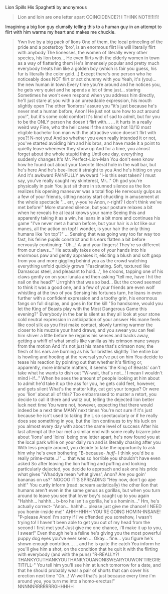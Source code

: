 Lion Spills His Spaghetti by anonymous

>Lion and loin are one letter apart
COINCIDENCE?! I THINK NOT!!!1!!1!

Imagining a big lion guy clumsily telling this to a human guy in an attempt to flirt with him warms my heart and makes me chuckle.

>Ywn live by a big pack of lions
>One of them, the local princeling of the pride and a posterboy 'bro', is an enormous flirt
>He will literally flirt with anybody
>The lionesses, the women of literally every other species, his lion bros...
>He even flirts with the elderly women in town as a way of flattering them
>He's immensely popular and pretty much everybody treats him like a golden boy (which is fair you guess, his fur is literally the color gold...)
>Except there's one person who he noticeably does NOT flirt or act chummy with you
>Yeah, it's (you)... the new human in town
>Every time you're around and he notices you, he gets very quiet and he spends a lot of time just... staring
>Sometimes he won't even respond when you address him directly, he'll just stare at you with a an unreadable expression, his mouth slightly open
>The other 'lionbros' assure you "it's just because he's never met a human before, Anon! He just not sure how to act around you!", but it's some cold comfort
>It's kind of sad to admit, but for you to be the ONLY person he doesn't flirt with...
>... it hurts in a really weird way
>Fine, who the hell cares if the smoking hot 10/10 most eligible bachelor lion man with the attractive voice doesn't flirt with you?! N-not you!
>And so whether you even really intended it or not, you've started avoiding him and his bros, and have made it a point to quietly leave whenever they show up
>And for a time, you almost forget about the whole stupid thing
>Until one day, everything suddenly changes
>It's Mr. Perfect-Lion-Man
>You don't even know how he found out about your favorite literal hole in the wall bar, but he's here
>And he's bee-lined it straight to you
>And he's hitting on you
>And it's awkward
>PAINFULLY awkward
>"I-is this seat taken? I must say, you've really caught my skinterest, Mr..."
>Oh god you're physically in pain
>You just sit there in stunned silence as the lion realizes his opening maneuver was a total flop
>He nervously gulps as a few of your friends, sitting nearby start chuckling in amusement at the whole spectacle
>"... err, y-you're Anon, r-right? I don't think we've met before!"
>More stunned silence, but your posture relaxes a bit when he reveals he at least knows your name
>Seeing this and apparently taking it as a win, he leans in a bit more and continues his game
>"I've never met a human before, but your hair is a lot like our manes, all the action on top! I wonder, is your hair the only thing humans like 'on top'?"
>...
>Sensing that was going way too far way too fast, his feline pupils constrict and his ears flatten a bit before nervously continuing:
>"Uh...! A-and your fingers! They're so different from our claws..."
>He actually takes one of your hands into his enormous paw and gently appraises it, eliciting a blush and soft gasp from you and more giggling behind you as the crowd watching everything unfold quickly grows
>"Fascinating. Soft, textured like Damascus steel, and pleasant to hold...", he croons, tapping one of his claws gently on on your lunula and then asking "tell me, have I hit the nail on the head?"
>Urrrghhh that was so bad...
>But the crowd seemed to think it was a good one, and a few of your friends are even wolf whistling at the two of you
>Sensing his fortunes turn, he leans in even further with a confident expression and a toothy grin, his enormous fangs on full display, and goes in for the kill
>"So handsome, would you let the King of Beasts play with the Most Dangerous Game this evening?"
>Everybody in the bar is silent as they all look at your stone cold neutral expression in anticipation of your answer
>His mane feels like cool silk as you first make contact, slowly turning warmer the closer to his muzzle your hand draws, and you swear you can feel him shiver a little before he regains his senses and backs away, getting a whiff of what smells like vanilla as his crimson mane sways from the motion
>And it's not just his mane that's crimson now, the flesh of his ears are burning as his fur bristles slightly
>The entire bar is howling and hooting at the reversal you've put on him
>You decide to tease his reaction by pointing out that whether it's flirting or, apparently, more intimate matters, it seems 'the King of Beasts' can't take what he wants to dish out
>"W-wait, that's not...! I mean I wouldn't mind i-if..."
>When he sees the amount of people looking at him about to admit he'd take it up the ass for you, he gets cold feet, however, and gets silent
>What's the matter kitty, cat got your tongue? Or were you 'lion' about all of this?
>Too embarrassed to muster a retort, you decide to call it there and waltz out, telling the dejected lion better luck next time
>You were not, however, expecting that there would indeed be a next time
>MANY next times
>You're not sure if it's just because he isn't used to taking the L so spectacularly or if he really does see something in you, but the lion continues to try his luck on you almost every day with about the same level of success
>After his last attempt at the bar met a similar end with some really bizarre joke about 'lions' and 'loins' being one letter apart, he's now found you at the local park while on your daily run and is literally chasing after you
>With less people around, you decide to take the opportunity to ask him why he's even bothering
>"B-because- *huff*- I think you'd be a really prime-mate...!"
>... that was so horrible you shouldn't have even asked
>So after leaving the lion huffing and puffing and looking particularly dejected, you decide to approach and ask one his pride what gives
>"Whaddya mean 'what gives', Anon? Are you goin' bananas on us?"
>NOOOO IT'S SPREADING
>"Hey now, don't go ape shit!"
>You curtly inform (read: scream autistically) the other lion that humans aren't even in the same genus as gorillas, but when you turn around to leave you see that lover boy's caught up to you again
>"Hahhh... hahhh... b-bro he isn't a gorilla, he's a hominin..."
>Hm, he's actually correct-
>"Anon... hahhh... please just give me chance! I NEED you homin-inside me!"
>AHHHHHHH YOU'RE GOING HOMIN-INSANE!
>"P-please Anon! I'm sorry if i've offended you somehow, I wasn't trying to! I haven't been able to get you out of my head from the second I first met you! Just give me one chance, i'll make it up to you, I swear!"
>Even though he's a feline he's giving you the most powerful puppy dog eyes you've ever seen
>...
>Okay... fine... you figure he's shown enough contrition...
>... and he is quite the catch
>You inform he you'll give him a shot, on the condition that he quit it with the flirting with everybody (and with the puns)
>"R-REALLY?! THANKYOUTHANKYOUTHANKYOUANONISWEARYOUWON'TREGRETITI'LL-"
>You tell him you'll see him at lunch tomorrow for a date, and that he should probably wear a pair of shorts that can cover his erection next time
>"Gh...! W-well that's just because every time i'm around you, you turn me into a homo-erectus!"
>NNNNNRRRRRRRGHHHHH
